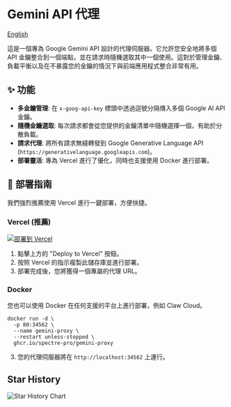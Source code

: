 # Gemini API 代理
[English](README.md)

這是一個專為 Google Gemini API 設計的代理伺服器。它允許您安全地將多個 API 金鑰整合到一個端點，並在請求時隨機選取其中一個使用。這對於管理金鑰、負載平衡以及在不暴露您的金鑰的情況下與前端應用程式整合非常有用。

## ✨ 功能

*   **多金鑰管理**: 在 `x-goog-api-key` 標頭中透過逗號分隔傳入多個 Google AI API 金鑰。
*   **隨機金鑰選取**: 每次請求都會從您提供的金鑰清單中隨機選擇一個，有助於分散負載。
*   **請求代理**: 將所有請求無縫轉發到 Google Generative Language API (`https://generativelanguage.googleapis.com`)。
*   **部署靈活**: 專為 Vercel 進行了優化，同時也支援使用 Docker 進行部署。

## 🚀 部署指南

我們強烈推薦使用 Vercel 進行一鍵部署，方便快捷。

### Vercel (推薦)

[![部署到 Vercel](https://vercel.com/button)](https://vercel.com/new/clone?repository-url=https://github.com/spectre-pro/gemini-proxy)

1.  點擊上方的 "Deploy to Vercel" 按鈕。
2.  按照 Vercel 的指示複製此儲存庫並進行部署。
3.  部署完成後，您將獲得一個專屬的代理 URL。

### Docker

您也可以使用 Docker 在任何支援的平台上進行部署，例如 Claw Cloud。

```
docker run -d \
  -p 80:34562 \
  --name gemini-proxy \
  --restart unless-stopped \
  ghcr.io/spectre-pro/gemini-proxy
```

3.  您的代理伺服器將在 `http://localhost:34562` 上運行。

## Star History

<picture>
    <source media="(prefers-color-scheme: dark)" srcset="https://api.star-history.com/svg?repos=spectre-pro/gemini-proxy&type=Date&theme=dark" />
    <source media="(prefers-color-scheme: light)" srcset="https://api.star-history.com/svg?repos=spectre-pro/gemini-proxy&type=Date" />
    <img alt="Star History Chart" src="https://api.star-history.com/svg?repos=spectre-pro/gemini-proxy&type=Date" />
</picture>
